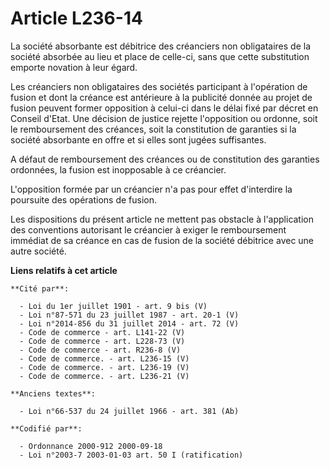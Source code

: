 # Article L236-14

La société absorbante est débitrice des créanciers non obligataires de la société absorbée au lieu et place de celle-ci, sans
que cette substitution emporte novation à leur égard.

Les créanciers non obligataires des sociétés participant à l'opération de fusion et dont la créance est antérieure à la
publicité donnée au projet de fusion peuvent former opposition à celui-ci dans le délai fixé par décret en Conseil d'Etat.
Une décision de justice rejette l'opposition ou ordonne, soit le remboursement des créances, soit la constitution de
garanties si la société absorbante en offre et si elles sont jugées suffisantes.

A défaut de remboursement des créances ou de constitution des garanties ordonnées, la fusion est inopposable à ce créancier.

L'opposition formée par un créancier n'a pas pour effet d'interdire la poursuite des opérations de fusion.

Les dispositions du présent article ne mettent pas obstacle à l'application des conventions autorisant le créancier à exiger
le remboursement immédiat de sa créance en cas de fusion de la société débitrice avec une autre société.

**Liens relatifs à cet article**

	**Cité par**:

	  - Loi du 1er juillet 1901 - art. 9 bis (V)
	  - Loi n°87-571 du 23 juillet 1987 - art. 20-1 (V)
	  - Loi n°2014-856 du 31 juillet 2014 - art. 72 (V)
	  - Code de commerce - art. L141-22 (V)
	  - Code de commerce - art. L228-73 (V)
	  - Code de commerce - art. R236-8 (V)
	  - Code de commerce. - art. L236-15 (V)
	  - Code de commerce. - art. L236-19 (V)
	  - Code de commerce. - art. L236-21 (V)

	**Anciens textes**:

	  - Loi n°66-537 du 24 juillet 1966 - art. 381 (Ab)

	**Codifié par**:

	  - Ordonnance 2000-912 2000-09-18
	  - Loi n°2003-7 2003-01-03 art. 50 I (ratification)
